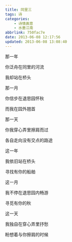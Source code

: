 ```yaml
---
title: 同里三
tags: 诗
categories: 
    - 诗情画意
    - 水墨江南
abbrlink: 750fac7e
date: 2013-06-08 12:17:56
updated: 2013-06-08 13:08:40
---
```

那一年

你泛舟在同里的河流

我却站在桥头

那一月

你信步在退思园怀秋

而我在园外翘首

那一天

你我穿心弄里擦肩而过

各自走向没有交点的路途

这一年

我依旧站在桥头

寻找有你的船舶

这一月

我不停在退思园内畅游

寻觅有你的秋

这一天

我独自在穿心弄里抒愁

盼想着与你擦肩的时候